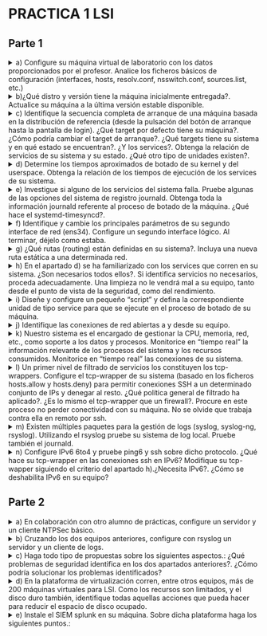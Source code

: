 # PRACTICA 1 LSI
## Parte 1
<details>
  <summary>a) Configure su máquina virtual de laboratorio con los datos proporcionados por el profesor. Analice los ficheros básicos de configuración (interfaces, hosts, resolv.conf, nsswitch.conf, sources.list, etc.)</summary>

  Respuesta:

  1. Archivo de interfaces( /etc/network/interfaces):
     ```
     auto lo ens33 ens34
     iface lo inet loopback
     iface ens33 inet static
     	address 10.11.48.71
     	netmask 255.255.254.0
     	broadcast 10.11.49.255
     	network 10.11.48.0
     	gateway 10.11.48.1
     iface ens34 inet static
     	address 10.11.50.71
     	netmask 255.255.254.0
     	broadcast 10.11.51.255
     	network 10.11.50.0
     ```
  2. Archivo hosts (/etc/hosts): 
     ```
     127.0.0.1       localhost
     127.0.1.1       debian
     # The following lines are desirable for IPv6 capable hosts
     ::1     localhost ip6-localhost ip6-loopback
     ff02::1 ip6-allnodes
     ff02::2 ip6-allrouters
     ```

  3. Archivo resolv.conf:
     ```
     main udc.pri
     search udc.pri
     nameserver 10.8.12.49
     nameserver 10.8.12.50
     nameserver 10.8.12.47
     ```

  4. Archivo nsswitch.conf(/etc/nssiwtch.conf):
     ```
     passwd:         files systemd
     group:          files systemd
     shadow:         files
     gshadow:        files

     hosts:          files mdns4_minimal [NOTFOUND=return] dns myhostname
     networks:       files

     protocols:      db files
     services:       db files
     ethers:         db files
     rpc:            db files
     netgroup:       nis
     ```
   5. Archivo sources.list (/etc/apt/sources.list) :
      ```
      deb http://deb.debian.org/debian/ buster main
      deb-src http://deb.debian.org/debian/ buster main

      deb https://deb.debian.org/debian-security buster-security main contrib
      deb-src https://deb.debian.org/debian-security buster-security main contrib

      deb http://security.debian.org/debian-security buster/updates main
      deb-src http://security.debian.org/debian-security buster/updates main

      ```
</details>
<details>
  <summary>b)¿Qué distro y versión tiene la máquina inicialmente entregada?. Actualice su máquina a la última versión estable disponible.</summary>

  Respuesta:

  1. Mostramos la distro actual y su versión:
     ```console
     root@debian:/home/lsi# lsb_release -a
     Distributor ID:	Debian
     Description:	Debian GNU/Linux 10 (buster)
     Release:	10
     Codename:	buster
     ```
  2. Para actualizar (desde el usuario 'root'):
  ```console
   root@debian:/home/lsi# apt update -y && apt upgrade -y
   root@debian:/home/lsi# apt dist-upgrade
  ```
  3. Tras ello será necesario reemplazar el sources.list hacia la versión que queremos ,en este caso debian 12 (bookworm), para ello deberemos hacer este paso dos veces ya que primero deberíamos pasar por debian 11 (bullseye). El archivo quedará finalmente así (debian 12):
  ```
      deb https://ftp.debian.org/debian/ bookworm contrib main non-free non-free-firmware
      # deb-src https://ftp.debian.org/debian/ bookworm contrib main non-free non-free-firmware

      deb https://ftp.debian.org/debian/ bookworm-updates contrib main non-free non-free-firmware
      # deb-src https://ftp.debian.org/debian/ bookworm-updates contrib main non-free non-free-firmware

      deb https://ftp.debian.org/debian/ bookworm-proposed-updates contrib main non-free non-free-firmware
      # deb-src https://ftp.debian.org/debian/ bookworm-proposed-updates contrib main non-free non-free-firmwa>

      deb https://ftp.debian.org/debian/ bookworm-backports contrib main non-free non-free-firmware
      # deb-src https://ftp.debian.org/debian/ bookworm-backports contrib main non-free non-free-firmware

      deb https://security.debian.org/debian-security/ bookworm-security contrib main non-free non-free-firmwa>
      # deb-src https://security.debian.org/debian-security/ bookworm-security contrib main non-free non-free->
  ```
  4. Ejecutamos los siguientes comandos y lo tendremos actualizado:
   ```console
   root@debian:/home/lsi# apt update 
   root@debian:/home/lsi# apt upgrade --without-new-pkgs
   root@debian:/home/lsi# apt full-upgrade
   root@debian:/home/lsi# reboot
  ```
</details>
<details>
  <summary> c) Identifique la secuencia completa de arranque de una máquina basada en la distribución de referencia (desde la pulsación del botón de arranque hasta la pantalla de login). ¿Qué target por defecto tiene su máquina?. ¿Cómo podría cambiar el target de arranque?. ¿Qué targets tiene su sistema y en qué estado se encuentran?. ¿Y los services?. Obtenga la relación de servicios de su sistema y su estado. ¿Qué otro tipo de unidades existen?.</summary>

  1. Para ello primero ejecutaremos:
     ```console
     root@debian:/home/lsi# systemctl list-dependencies default.target
     ```
  2. Target por defecto es `graphical.target`, para cambiarlo debemos hacer:
     ```console
     root@debian:/home/lsi# systemctl set-default TARGET
     ```
  3. Los targets del sistema podemos obtenerlos usando el comando 'systemctl list-unit-files --type=target'
  
  4. Cambiaremos el target a 'multi-user.target' ya que el 'graphical.target' no lo necesitaremos :
     ```console
     root@debian:/home/lsi# systemctl set-default multi-user.target
     ```
  5. Para listar a los Servicios del sistema
     ```console
     root@debian:/home/lsi# systemctl list-unit-files --type=service
     ```
</details>
<details>
  <summary>d) Determine los tiempos aproximados de botado de su kernel y del userspace. Obtenga la relación de los tiempos de ejecución de los services de su sistema.</summary>

  1.  Para obtener tiempos aproximados de botado de kernel y userspace:
      ```console
      root@debian:/home/lsi# systemd-analyze
      Startup finished in 4.163s (kernel) + 9.272s (userspace) = 13.436s
      multi-user.target reached after 9.229s in userspace.
      ```
   2. Para tener los tiempo específicos de cada proceso en el boot:
   ```console
   root@debian:/home/lsi# systemd-analyze blame
	4.060s e2scrub_reap.service
	2.624s ifupdown-pre.service
	2.578s dev-sda1.device
	2.410s ModemManager.service
	2.381s NetworkManager.service
	2.356s apparmor.service
	2.127s networking.service
	1.121s user@1000.service
	 829ms systemd-journal-flush.service
	 821ms systemd-udev-trigger.service
	 789ms systemd-timesyncd.service
	 734ms systemd-journald.service
	 713ms systemd-udevd.service
	 670ms keyboard-setup.service
	 664ms polkit.service
	 646ms udisks2.service
	 574ms avahi-daemon.service
	 536ms NetworkManager-wait-online.service
	 526ms dbus.service
	 510ms systemd-logind.service
	 404ms systemd-binfmt.service
	 332ms systemd-tmpfiles-setup.service
	 310ms systemd-modules-load.service
	 274ms cups.service
	 241ms ssh.service
	 219ms rsyslog.service
	 205ms plymouth-start.service
	 195ms pulseaudio-enable-autospawn.service
	 190ms systemd-random-seed.service
	 188ms dev-mqueue.mount
	 188ms sys-kernel-debug.mount
	 187ms sys-kernel-tracing.mount
	 181ms wpa_supplicant.service
	 179ms dev-hugepages.mount
	 160ms systemd-sysusers.service
	 138ms modprobe@dm_mod.service
	 137ms systemd-tmpfiles-setup-dev.service
	 130ms upower.service
	 118ms systemd-update-utmp.service
	....
   ```	
</details>


<details>
  <summary>e) Investigue si alguno de los servicios del sistema falla. Pruebe algunas de las opciones del sistema de registro journald. Obtenga toda la información journald referente al proceso de botado de la máquina. ¿Qué hace el systemd-timesyncd?.</summary>

  1. Comprobar si algun servicio falla:
  ```console
root@debian:/home/lsi# systemctl list-unit-files --type=service --failed
UNIT FILE STATE PRESET

0 unit files listed.
  ```
  
  2. La sentencia `journalctl -u SERVICE` muestra los logs de un servicio:
  ```console
root@debian:/home/lsi# journalctl -u networking.service
sep 14 14:06:00 debian systemd[1]: Starting Raise network interfaces...
sep 14 14:06:01 debian systemd[1]: Started Raise network interfaces.
sep 15 13:38:40 debian systemd[1]: Stopping networking.service - Raise network interfaces...
sep 15 13:38:40 debian systemd[1]: networking.service: Deactivated successfully.
sep 15 13:38:40 debian systemd[1]: Stopped networking.service - Raise network interfaces.
-- Boot 75062fbef4144ed2a2d6367959cdd017 --
sep 15 13:39:11 debian systemd[1]: Starting networking.service - Raise network interfaces...
sep 15 13:39:13 debian systemd[1]: Finished networking.service - Raise network interfaces.
sep 19 13:47:44 debian systemd[1]: Stopping networking.service - Raise network interfaces...
sep 19 13:47:45 debian systemd[1]: networking.service: Deactivated successfully.
sep 19 13:47:45 debian systemd[1]: Stopped networking.service - Raise network interfaces.
-- Boot 253053f1f1b8440f8cef54317e5f0fd0 --
sep 19 13:48:05 debian systemd[1]: Starting networking.service - Raise network interfaces...
sep 19 13:48:07 debian systemd[1]: Finished networking.service - Raise network interfaces.
sep 28 16:44:30 debian systemd[1]: Stopping networking.service - Raise network interfaces...
sep 28 16:44:31 debian systemd[1]: networking.service: Deactivated successfully.
sep 28 16:44:31 debian systemd[1]: Stopped networking.service - Raise network interfaces.
-- Boot 0709ac47e67443d9a356976effa192f7 --
sep 28 16:44:52 debian systemd[1]: Starting networking.service - Raise network interfaces...
sep 28 16:44:54 debian systemd[1]: Finished networking.service - Raise network interfaces.

  ```
  3. El comando `journactl -b` muestra el log del boot actual:
  ```console
root@debian:/home/lsi# journalctl -b
sep 28 16:44:48 debian kernel: Linux version 6.1.0-12-amd64 (debian-kernel@lists.debian.org) (gcc-12 (De>
sep 28 16:44:48 debian kernel: Command line: BOOT_IMAGE=/boot/vmlinuz-6.1.0-12-amd64 root=UUID=4aaea9ef->
sep 28 16:44:48 debian kernel: Disabled fast string operations
sep 28 16:44:48 debian kernel: BIOS-provided physical RAM map:
sep 28 16:44:48 debian kernel: BIOS-e820: [mem 0x0000000000000000-0x000000000009f3ff] usable
sep 28 16:44:48 debian kernel: BIOS-e820: [mem 0x000000000009f400-0x000000000009ffff] reserved
sep 28 16:44:48 debian kernel: BIOS-e820: [mem 0x00000000000dc000-0x00000000000fffff] reserved
sep 28 16:44:48 debian kernel: BIOS-e820: [mem 0x0000000000100000-0x000000005feeffff] usable
sep 28 16:44:48 debian kernel: BIOS-e820: [mem 0x000000005fef0000-0x000000005fefefff] ACPI data
sep 28 16:44:48 debian kernel: BIOS-e820: [mem 0x000000005feff000-0x000000005fefffff] ACPI NVS
sep 28 16:44:48 debian kernel: BIOS-e820: [mem 0x000000005ff00000-0x000000005fffffff] usable
sep 28 16:44:48 debian kernel: BIOS-e820: [mem 0x00000000f0000000-0x00000000f7ffffff] reserved
sep 28 16:44:48 debian kernel: BIOS-e820: [mem 0x00000000fec00000-0x00000000fec0ffff] reserved
sep 28 16:44:48 debian kernel: BIOS-e820: [mem 0x00000000fee00000-0x00000000fee00fff] reserved
sep 28 16:44:48 debian kernel: BIOS-e820: [mem 0x00000000fffe0000-0x00000000ffffffff] reserved
sep 28 16:44:48 debian kernel: NX (Execute Disable) protection: active
sep 28 16:44:48 debian kernel: SMBIOS 2.7 present.
sep 28 16:44:48 debian kernel: DMI: VMware, Inc. VMware Virtual Platform/440BX Desktop Reference Platfor>
sep 28 16:44:48 debian kernel: vmware: hypercall mode: 0x00
sep 28 16:44:48 debian kernel: Hypervisor detected: VMware
sep 28 16:44:48 debian kernel: vmware: TSC freq read from hypervisor : 2294.471 MHz
sep 28 16:44:48 debian kernel: vmware: Host bus clock speed read from hypervisor : 66000000 Hz
sep 28 16:44:48 debian kernel: vmware: using clock offset of 9995438424 ns
sep 28 16:44:48 debian kernel: tsc: Detected 2294.471 MHz processor
sep 28 16:44:48 debian kernel: e820: update [mem 0x00000000-0x00000fff] usable ==> reserved
sep 28 16:44:48 debian kernel: e820: remove [mem 0x000a0000-0x000fffff] usable
sep 28 16:44:48 debian kernel: last_pfn = 0x60000 max_arch_pfn = 0x400000000
sep 28 16:44:48 debian kernel: x86/PAT: Configuration [0-7]: WB  WC  UC- UC  WB  WP  UC- WT  
sep 28 16:44:48 debian kernel: found SMP MP-table at [mem 0x000f6a80-0x000f6a8f]
sep 28 16:44:48 debian kernel: RAMDISK: [mem 0x320db000-0x35064fff]
sep 28 16:44:48 debian kernel: ACPI: Early table checksum verification disabled
sep 28 16:44:48 debian kernel: ACPI: RSDP 0x00000000000F6A10 000024 (v02 PTLTD )
sep 28 16:44:48 debian kernel: ACPI: XSDT 0x000000005FEF0284 00005C (v01 INTEL  440BX    06040000 VMW  0>
sep 28 16:44:48 debian kernel: ACPI: FACP 0x000000005FEFEE73 0000F4 (v04 INTEL  440BX    06040000 PTL  0>
sep 28 16:44:48 debian kernel: ACPI: DSDT 0x000000005FEF04C4 00E9AF (v01 PTLTD  Custom   06040000 MSFT 0>
sep 28 16:44:48 debian kernel: ACPI: FACS 0x000000005FEFFFC0 000040
sep 28 16:44:48 debian kernel: ACPI: FACS 0x000000005FEFFFC0 000040
sep 28 16:44:48 debian kernel: ACPI: BOOT 0x000000005FEF049C 000028 (v01 PTLTD  $SBFTBL$ 06040000  LTP 0>
sep 28 16:44:48 debian kernel: ACPI: APIC 0x000000005FEF044C 000050 (v01 PTLTD  ? APIC   06040000  LTP 0>
sep 28 16:44:48 debian kernel: ACPI: MCFG 0x000000005FEF0410 00003C (v01 PTLTD  $PCITBL$ 06040000  LTP 0>
sep 28 16:44:48 debian kernel: ACPI: SRAT 0x000000005FEF0380 000090 (v02 VMWARE MEMPLUG  06040000 VMW  0>
sep 28 16:44:48 debian kernel: ACPI: HPET 0x000000005FEF0348 000038 (v01 VMWARE VMW HPET 06040000 VMW  0>
sep 28 16:44:48 debian kernel: ACPI: WAET 0x000000005FEF0320 000028 (v01 VMWARE VMW WAET 06040000 VMW  0>
sep 28 16:44:48 debian kernel: ACPI: Reserving FACP table memory at [mem 0x5fefee73-0x5fefef66]
sep 28 16:44:48 debian kernel: ACPI: Reserving DSDT table memory at [mem 0x5fef04c4-0x5fefee72]
sep 28 16:44:48 debian kernel: ACPI: Reserving FACS table memory at [mem 0x5fefffc0-0x5fefffff]
sep 28 16:44:48 debian kernel: ACPI: Reserving FACS table memory at [mem 0x5fefffc0-0x5fefffff]
sep 28 16:44:48 debian kernel: ACPI: Reserving BOOT table memory at [mem 0x5fef049c-0x5fef04c3]
sep 28 16:44:48 debian kernel: ACPI: Reserving APIC table memory at [mem 0x5fef044c-0x5fef049b]
sep 28 16:44:48 debian kernel: ACPI: Reserving MCFG table memory at [mem 0x5fef0410-0x5fef044b]
sep 28 16:44:48 debian kernel: ACPI: Reserving SRAT table memory at [mem 0x5fef0380-0x5fef040f]
sep 28 16:44:48 debian kernel: ACPI: Reserving HPET table memory at [mem 0x5fef0348-0x5fef037f]
sep 28 16:44:48 debian kernel: ACPI: Reserving WAET table memory at [mem 0x5fef0320-0x5fef0347]
sep 28 16:44:48 debian kernel: SRAT: PXM 0 -> APIC 0x00 -> Node 0
sep 28 16:44:48 debian kernel: ACPI: SRAT: Node 0 PXM 0 [mem 0x00000000-0x0009ffff]
 ....
```
  
  4.`systemd-timesyncd` es un servicio del sistema que se usa para sincronizar el reloj local del sistema con un servidor NTP remoto. 
  
</details>

<details>
  <summary>f) Identifique y cambie los principales parámetros de su segundo interface de red (ens34). Configure un segundo interface lógico. Al terminar, déjelo como estaba.</summary>

  1. Comprobamos el estado inciial de ens34:
  ```console
root@debian:/home/lsi# ifconfig ens34
	ens34: flags=4163<UP,BROADCAST,RUNNING,MULTICAST>  mtu 1500
        inet 10.11.50.71  netmask 255.255.254.0  broadcast 10.11.51.255
        inet6 fe80::250:56ff:fe97:1dfa  prefixlen 64  scopeid 0x20<link>
        ether 00:50:56:97:1d:fa  txqueuelen 1000  (Ethernet)
        RX packets 713954  bytes 170064442 (162.1 MiB)
        RX errors 0  dropped 36510  overruns 0  frame 0
        TX packets 554  bytes 67000 (65.4 KiB)
        TX errors 0  dropped 0 overruns 0  carrier 0  collisions 0
        device interrupt 16  base 0x2080  
  ```
  2. Configuramos el segundo interfaz de red:
     - Cambiamos el valor de MTU (Maximum Transmition Unit).
     - Cambiamos la dirección MAC de la interfaz
     - Configuramos la dirección IP y mascara de Red.

```console
root@debian:/home/lsi# ifconfig ens34 down
root@debian:/home/lsi# ifconfig ens34 mtu 1200
root@debian:/home/lsi# ifconfig ens34 hw ether 00:50:56:97:15:21 
root@debian:/home/lsi# ifconfig ens34 10.11.50.71 netmask 255.255.254.0
root@debian:/home/lsi# ifconfig ens34 up
root@debian:/home/lsi# ifconfig ens34
	ens34: flags=4163<UP,BROADCAST,RUNNING,MULTICAST>  mtu 1200
	        inet 10.11.50.71  netmask 255.255.254.0  broadcast 10.11.51.255
	        ether 00:50:56:97:15:21  txqueuelen 1000  (Ethernet)
	        RX packets 714258  bytes 170127584 (162.2 MiB)
	        RX errors 0  dropped 36557  overruns 0  frame 0
	        TX packets 569  bytes 68491 (66.8 KiB)
	        TX errors 0  dropped 0 overruns 0  carrier 0  collisions 0
	        device interrupt 16  base 0x2080
```
  3. Configuración de una interfaz lógica
```console
root@debian:/home/lsi# ifconfig ens34:1 192.168.1.1 netmask 255.255.255.0
root@debian:/home/lsi# ifconfig ens34:1 up
root@debian:/home/lsi# ifconfig
	ens33: flags=4163<UP,BROADCAST,RUNNING,MULTICAST>  mtu 1500
	        inet 10.11.48.71  netmask 255.255.254.0  broadcast 10.11.49.255
	        inet6 fe80::250:56ff:fe97:1521  prefixlen 64  scopeid 0x20<link>
	        ether 00:50:56:97:15:21  txqueuelen 1000  (Ethernet)
	        RX packets 222650  bytes 17130576 (16.3 MiB)
	        RX errors 0  dropped 36635  overruns 0  frame 0
	        TX packets 7822  bytes 685652 (669.5 KiB)
	        TX errors 0  dropped 0 overruns 0  carrier 0  collisions 0
	        device interrupt 19  base 0x2000  
	
	ens34: flags=4163<UP,BROADCAST,RUNNING,MULTICAST>  mtu 1200
	        inet 10.11.50.71  netmask 255.255.254.0  broadcast 10.11.51.255
	        ether 00:50:56:97:15:21  txqueuelen 1000  (Ethernet)
	        RX packets 714410  bytes 170173169 (162.2 MiB)
	        RX errors 0  dropped 36573  overruns 0  frame 0
	        TX packets 579  bytes 69641 (68.0 KiB)
	        TX errors 0  dropped 0 overruns 0  carrier 0  collisions 0
	        device interrupt 16  base 0x2080  
	
	ens34:1: flags=4163<UP,BROADCAST,RUNNING,MULTICAST>  mtu 1200
	        inet 192.168.1.1  netmask 255.255.255.0  broadcast 192.168.1.255
	        ether 00:50:56:97:15:21  txqueuelen 1000  (Ethernet)
	        device interrupt 16  base 0x2080  
	
	lo: flags=73<UP,LOOPBACK,RUNNING>  mtu 65536
	        inet 127.0.0.1  netmask 255.0.0.0
	        inet6 ::1  prefixlen 128  scopeid 0x10<host>
	        loop  txqueuelen 1000  (Local Loopback)
	        RX packets 144  bytes 12131 (11.8 KiB)
	        RX errors 0  dropped 0  overruns 0  frame 0
	        TX packets 144  bytes 12131 (11.8 KiB)
	        TX errors 0  dropped 0 overruns 0  carrier 0  collisions 0
  ```
  4. Al no hacer ningun cambio persistente al reboot se borrarán los cambios. Si queremos que persista configurarlo en el archivo `/etc/network/interfaces`.
 
</details>
<details>
  <summary>g) ¿Qué rutas (routing) están definidas en su sistema?. Incluya una nueva ruta estática a una determinada red.</summary>

  1.Las rutas definidas en el sistema podemos encontrarlas ejecutando el siguiente comando:
  ```console
root@debian:/home/lsi# ip route show
	default via 10.11.48.1 dev ens33 onlink 
	10.11.48.0/23 dev ens33 proto kernel scope link src 10.11.48.71 
	10.11.50.0/23 dev ens34 proto kernel scope link src 10.11.50.71 
	169.254.0.0/16 dev ens33 scope link metric 1000

root@debian:/home/lsi# route
	Kernel IP routing table
	Destination     Gateway         Genmask         Flags Metric Ref    Use Iface
	default         _gateway        0.0.0.0         UG    0      0        0 ens33
	10.11.48.0      0.0.0.0         255.255.254.0   U     0      0        0 ens33
	10.11.50.0      0.0.0.0         255.255.254.0   U     0      0        0 ens34
	link-local      0.0.0.0         255.255.0.0     U     1000   0        0 ens33

  ```

  2. Añadimos una nueva ruta:
```console
root@debian:/home/lsi# ip route add 10.11.52.0/24 via 10.11.48.1
root@debian:/home/lsi# ip route show
default via 10.11.48.1 dev ens33 onlink 
10.11.48.0/23 dev ens33 proto kernel scope link src 10.11.48.71 
10.11.50.0/23 dev ens34 proto kernel scope link src 10.11.50.71 
10.11.52.0/24 via 10.11.48.1 dev ens33 
169.254.0.0/16 dev ens33 scope link metric 1000 
```
</details>

<details>
  <summary>h) En el apartado d) se ha familiarizado con los services que corren en su sistema. ¿Son necesarios todos ellos?. Si identifica servicios no necesarios, proceda adecuadamente. Una limpieza no le vendrá mal a su equipo, tanto desde el punto de vista de la seguridad, como del rendimiento.</summary>

  1. 
  2. Respuesta:

  - accounts-daemon.service : API para GNOME con las accounts, innecesario ya que solo utilizamos *ssh*
    ```console
    root@debian:/home/lsi# systemctl disable accounts-daemon.service
    	Removed "/etc/systemd/system/graphical.target.wants/accounts-daemon.service".
    root@debian:/home/lsi# systemctl mask accounts-daemon.service
    	Created symlink /etc/systemd/system/accounts-daemon.service → /dev/null.

    ```
  - alsa-restore.service : configurador de sonido.
    ```console
	root@debian:/home/lsi# systemctl disable alsa-restore.service
	root@debian:/home/lsi# systemctl mask alsa-restore.service
		Created symlink /etc/systemd/system/alsa-restore.service → /dev/null.
    ```
  - alsa-state.service : configurador de sonido
    ```console
    root@debian:/home/lsi# systemctl disable alsa-state.service
    root@debian:/home/lsi# systemctl mask alsa-state.service
	Created symlink /etc/systemd/system/alsa-state.service → /dev/null.
    ```
  - avahi-daemon.service : permite a dispositivos de red local comunicarse de manera automática.
    ```console
    root@debian:/home/lsi# systemctl disable avahi-daemon.service
	Removed "/etc/systemd/system/sockets.target.wants/avahi-daemon.socket".
	Removed "/etc/systemd/system/dbus-org.freedesktop.Avahi.service".
	Removed "/etc/systemd/system/multi-user.target.wants/avahi-daemon.service".
    root@debian:/home/lsi# systemctl mask avahi-daemon.service
	Created symlink /etc/systemd/system/avahi-daemon.service → /dev/null.
    ```
  - bluetooth.service : funcionalidad Bluetooth.
    ```console
    root@debian:/home/lsi# systemctl disable bluetooth.service
	Synchronizing state of bluetooth.service with SysV service script with /lib/systemd/systemd-sysv-install.
	Executing: /lib/systemd/systemd-sysv-install disable bluetooth
	Removed "/etc/systemd/system/dbus-org.bluez.service".
	Removed "/etc/systemd/system/bluetooth.target.wants/bluetooth.service".
    root@debian:/home/lsi# systemctl mask bluetooth.service
	Created symlink /etc/systemd/system/bluetooth.service → /dev/null.
    ```
  - bolt.service : administración de dispositivos periféricos.
    ```console
    root@debian:/home/lsi# systemctl disable bolt.service
    root@debian:/home/lsi# systemctl mask bolt.service
	Created symlink /etc/systemd/system/bolt.service → /dev/null.
    ```
  - cups.service : sistema de impresión.
    ```console
    root@debian:/home/lsi# systemctl disable cups.service
	Synchronizing state of cups.service with SysV service script with /lib/systemd/systemd-sysv-install.
	Executing: /lib/systemd/systemd-sysv-install disable cups
	Removed "/etc/systemd/system/sockets.target.wants/cups.socket".
	Removed "/etc/systemd/system/printer.target.wants/cups.service".
	Removed "/etc/systemd/system/multi-user.target.wants/cups.service".
	Removed "/etc/systemd/system/multi-user.target.wants/cups.path".
    root@debian:/home/lsi# systemctl mask cups.service
	Created symlink /etc/systemd/system/cups.service → /dev/null.
    ```
  - ModemManager.service
    ```console
    root@debian:/home/lsi# systemctl disable ModemManager.service
	Removed "/etc/systemd/system/dbus-org.freedesktop.ModemManager1.service".
	Removed "/etc/systemd/system/multi-user.target.wants/ModemManager.service".
    root@debian:/home/lsi# systemctl mask ModemManager.service
	Created symlink /etc/systemd/system/ModemManager.service → /dev/null.
    ```
  - open-vm-tools.service
    ```console
    root@debian:/home/lsi# systemctl disable open-vm-tools.service
	Synchronizing state of open-vm-tools.service with SysV service script with /lib/systemd/systemd-sysv-install.
	Executing: /lib/systemd/systemd-sysv-install disable open-vm-tools
	Removed "/etc/systemd/system/vmtoolsd.service".
	Removed "/etc/systemd/system/multi-user.target.wants/open-vm-tools.service".
    root@debian:/home/lsi# systemctl mask open-vm-tools.service
	Created symlink /etc/systemd/system/open-vm-tools.service → /dev/null.
    ```
  - power-profiles-daemon.service
    ```console
    root@debian:/home/lsi# systemctl disable power-profiles-daemon.service
	Removed "/etc/systemd/system/graphical.target.wants/power-profiles-daemon.service".
    root@debian:/home/lsi# systemctl mask power-profiles-daemon.service
	Created symlink /etc/systemd/system/power-profiles-daemon.service → /dev/null.
    ```
  - NetworkManager.service
    ```console
    root@debian:/home/lsi# systemctl mask NetworkManager.service
	Created symlink /etc/systemd/system/NetworkManager.service → /dev/null.
    ```
  - ff
  - fff
  - 
</details>


<details>
	<summary>
	i) Diseñe y configure un pequeño “script” y defina la correspondiente unidad de tipo service para que se ejecute en el proceso de botado de su máquina.
	</summary>
</details>



<details>
	<summary>
	j) Identifique las conexiones de red abiertas a y desde su equipo.
	</summary>
</details>

<details>
	<summary>
	k) Nuestro sistema es el encargado de gestionar la CPU, memoria, red, etc., como soporte a los datos y procesos. Monitorice en “tiempo real” la información relevante de los procesos del sistema y los recursos consumidos. Monitorice en “tiempo real” las conexiones de su sistema.
	</summary>
</details>

<details>
	<summary>
	l) Un primer nivel de filtrado de servicios los constituyen los tcp-wrappers. Configure el tcp-wrapper de su sistema (basado en los ficheros hosts.allow y hosts.deny) para permitir conexiones SSH a un determinado conjunto de IPs y denegar al resto. ¿Qué política general de filtrado ha aplicado?. ¿Es lo mismo el tcp-wrapper que un firewall?. Procure en este proceso no perder conectividad con su máquina. No se olvide que trabaja contra ella en remoto por ssh.
	</summary>
</details>


<details>
	<summary>
	m) Existen múltiples paquetes para la gestión de logs (syslog, syslog-ng, rsyslog). Utilizando el rsyslog pruebe su sistema de log local. Pruebe también el journald.
	</summary>
</details>



<details>
	<summary>
	n) Configure IPv6 6to4 y pruebe ping6 y ssh sobre dicho protocolo. ¿Qué hace su tcp-wrapper en las conexiones ssh en IPv6? Modifique su tcp-wapper siguiendo el criterio del apartado h).¿Necesita IPv6?. ¿Cómo se deshabilita IPv6 en su equipo?
	</summary>
</details>


## Parte 2
<details>
<summary>
	a) En colaboración con otro alumno de prácticas, configure un servidor y un cliente NTPSec básico.
</summary>
 
</details>

<details>
<summary>
b) Cruzando los dos equipos anteriores, configure con rsyslog un servidor y un cliente de logs.	
</summary>
 
</details>

<details>
<summary>
c) Haga todo tipo de propuestas sobre los siguientes aspectos.: ¿Qué problemas de seguridad identifica en los dos apartados anteriores?. ¿Cómo podría solucionar los problemas identificados?
</summary>
</details>

<details>
<summary>
d) En la plataforma de virtualización corren, entre otros equipos, más de 200 máquinas virtuales para LSI. Como los recursos son limitados, y el disco duro también, identifique todas aquellas acciones que pueda hacer para reducir el espacio de disco ocupado.
</summary>
 
</details>
<details>
<summary>
e) Instale el SIEM splunk en su máquina. Sobre dicha plataforma haga los siguientes puntos.:
</summary>
<details>
	<summary> a. Genere una query que visualice los logs internos del splunk		
	</summary>
</details>

<details>
	<summary> b. Cargué el fichero /var/log/apache2/access.log y el journald del sistema y visualícelos.
	</summary>
</details>

<details>
	<summary> c. Obtenga las IPs de los equipos que se han conectado a su servidor web (pruebe a generar algún tipo de gráfico de visualización), así como las IPs que se han conectado un determinado día de un determinado mes.		
	</summary>
</details>

<details>
	<summary>
		d. Trate de obtener el país y región origen de las IPs que se han conectado a su servidor web y si posible sus coordenadas geográficas.		
	</summary>
</details>

 <details>
	 <summary>
		 e. Obtenga los hosts origen, sources y sourcestypes.
	 </summary>
 </details>
 
 <details>
	 <summary>
		f. ¿cómo podría hacer que splunk haga de servidor de log de su cliente?
	 </summary>
 </details>
</details>




